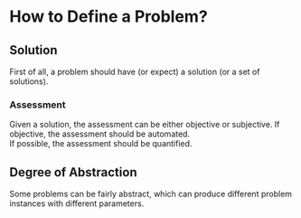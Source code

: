 # How to Define a Problem?  
## Solution  
First of all, a problem should have (or expect) a solution (or a set of solutions).  
### Assessment
Given a solution, the assessment can be either objective or subjective. If objective, the assessment should be automated.  
If possible, the assessment should be quantified.

## Degree of Abstraction
Some problems can be fairly abstract, which can produce different problem instances with different parameters.

